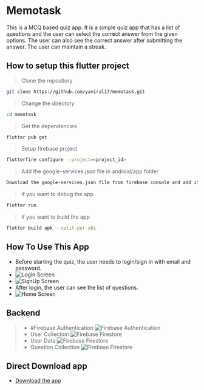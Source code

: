 # Memotask

This is a MCQ based quiz app. It is a simple quiz app that has a list of questions and the user can select the correct answer from the given options. The user can also see the correct answer after submitting the answer. The user can maintain a streak.

## How to setup this flutter project
> Clone the repository
```bash
git clone https://github.com/yaviral17/memotask.git
```
> Change the directory
```bash
cd memotask
```
> Get the dependencies
```bash
flutter pub get
```
> Setup firebase project
```bash 
flutterfire configure --project=<project_id>
```
> Add the google-services.json file in android/app folder
```bash
Download the google-services.json file from firebase console and add it in android/app folder
```
>  if you want to debug the app
```bash
flutter run
```
>  if you want to build the app
```bash
flutter build apk --split-per-abi
```

## How To Use This App
- Before starting the quiz, the user needs to login/sign in with email and password.
- ![Login Screen](app-preview/images/login.png)  
- ![SignUp Screen](app-preview/images/signup.png)  
- After login, the user can see the list of questions.
- ![Home Screen](app-preview/videos/A142%202024-06-13%2017-52-10.gif)

## Backend 
> - #Firebase Authentication
> ![Firebase Authentication](app-preview/images/firebaseauth.png)
> - User Collection
> ![Firebase Firestore](app-preview/images/user_collection.png)
> - User Data
> ![Firebase Firestore](app-preview/images/user_doc.png)
> - Question Collection
> ![Firebase Firestore](app-preview/images/question_coll.png)



## Direct Download app
- [Download the app](app-armeabi-v7a-release.apk)
